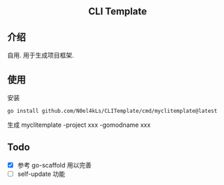 <h2 align="center">CLI Template<h2>

## 介绍

自用. 用于生成项目框架.

## 使用

安装
```shell
go install github.com/N0el4kLs/CLITemplate/cmd/myclitemplate@latest
```

生成
myclitemplate -project xxx -gomodname xxx

## Todo

- [x] 参考 go-scaffold 用以完善
- [ ] self-update 功能